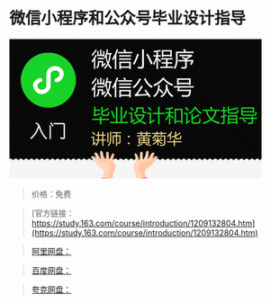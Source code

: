 # 微信小程序和公众号毕业设计指导

![img](../../../assets/study163/free/d7f3719944c445078c8b87729fd10a42.png)

> 价格：免费

> [官方链接：https://study.163.com/course/introduction/1209132804.htm](https://study.163.com/course/introduction/1209132804.htm)

> [阿里网盘：]()

> [百度网盘：]()

> [夸克网盘：]()
